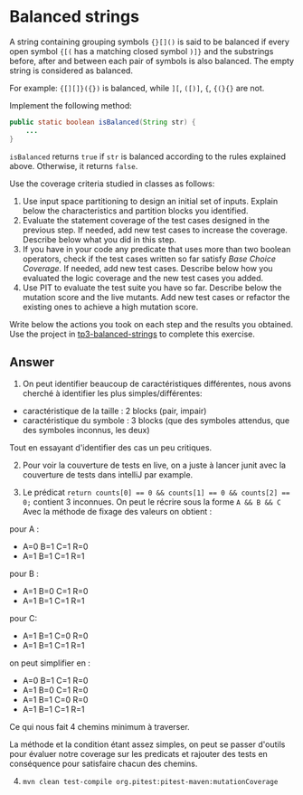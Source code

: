 # Balanced strings

A string containing grouping symbols `{}[]()` is said to be balanced if every open symbol `{[(` has a matching closed symbol `)]}` and the substrings before, after and between each pair of symbols is also balanced. The empty string is considered as balanced.

For example: `{[][]}({})` is balanced, while `][`, `([)]`, `{`, `{(}{}` are not.

Implement the following method:

```java
public static boolean isBalanced(String str) {
    ...
}
```

`isBalanced` returns `true` if `str` is balanced according to the rules explained above. Otherwise, it returns `false`.

Use the coverage criteria studied in classes as follows:

1. Use input space partitioning to design an initial set of inputs. Explain below the characteristics and partition blocks you identified.
2. Evaluate the statement coverage of the test cases designed in the previous step. If needed, add new test cases to increase the coverage. Describe below what you did in this step.
3. If you have in your code any predicate that uses more than two boolean operators, check if the test cases written so far satisfy *Base Choice Coverage*. If needed, add new test cases. Describe below how you evaluated the logic coverage and the new test cases you added.
4. Use PIT to evaluate the test suite you have so far. Describe below the mutation score and the live mutants. Add new test cases or refactor the existing ones to achieve a high mutation score.

Write below the actions you took on each step and the results you obtained.
Use the project in [tp3-balanced-strings](../code/tp3-balanced-strings) to complete this exercise.

## Answer

1. On peut identifier beaucoup de caractéristiques différentes, 
nous avons cherché à identifier les plus simples/différentes: 
 - caractéristique de la taille : 2 blocks (pair, impair)
 - caractéristique du symbole : 3 blocks (que des symboles attendus, que des symboles inconnus, les deux)

Tout en essayant d'identifier des cas un peu critiques.

2. Pour voir la couverture de tests en live, on a juste à lancer junit avec la couverture de tests dans intelliJ par example.

3. Le prédicat ```return counts[0] == 0 && counts[1] == 0 && counts[2] == 0;```
contient 3 inconnues. On peut le récrire sous la forme ```A && B && C```
Avec la méthode de fixage des valeurs on obtient :

pour A : 
- A=0 B=1 C=1 R=0
- A=1 B=1 C=1 R=1

pour B :
- A=1 B=0 C=1 R=0
- A=1 B=1 C=1 R=1

pour C:
- A=1 B=1 C=0 R=0
- A=1 B=1 C=1 R=1

on peut simplifier en :
- A=0 B=1 C=1 R=0
- A=1 B=0 C=1 R=0
- A=1 B=1 C=0 R=0
- A=1 B=1 C=1 R=1

Ce qui nous fait 4 chemins minimum à traverser.

La méthode et la condition étant assez simples, on peut se passer d'outils pour évaluer
notre coverage sur les predicats et rajouter des tests en conséquence pour satisfaire chacun des chemins.

4. ```mvn clean test-compile org.pitest:pitest-maven:mutationCoverage```